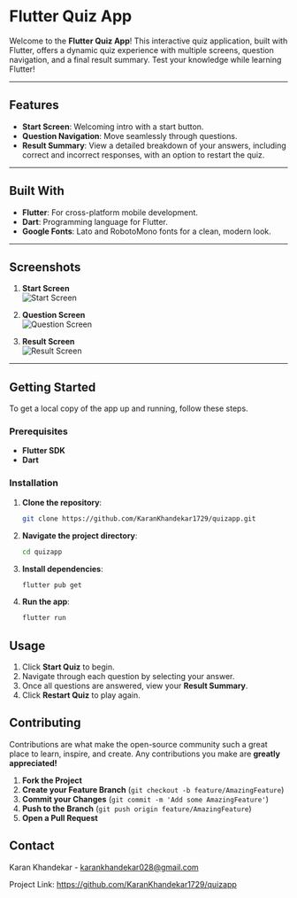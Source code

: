 # Flutter Quiz App

Welcome to the **Flutter Quiz App**! This interactive quiz application, built with Flutter, offers a dynamic quiz experience with multiple screens, question navigation, and a final result summary. Test your knowledge while learning Flutter!

---

## Features

- **Start Screen**: Welcoming intro with a start button.
- **Question Navigation**: Move seamlessly through questions.
- **Result Summary**: View a detailed breakdown of your answers, including correct and incorrect responses, with an option to restart the quiz.

---

## Built With

- **Flutter**: For cross-platform mobile development.
- **Dart**: Programming language for Flutter.
- **Google Fonts**: Lato and RobotoMono fonts for a clean, modern look.

---

## Screenshots

1. **Start Screen**  
   ![Start Screen](assets/images/for_readme/startscreen.png)

2. **Question Screen**  
   ![Question Screen](assets/images/for_readme/questionsscreen.png)

3. **Result Screen**  
   ![Result Screen](assets/images/for_readme/resultscreen.png)

---

## Getting Started

To get a local copy of the app up and running, follow these steps.

### Prerequisites

- **Flutter SDK**
- **Dart**

### Installation

1. **Clone the repository**:
   ```bash
   git clone https://github.com/KaranKhandekar1729/quizapp.git
   ```
2. **Navigate the project directory**:
   ```bash
   cd quizapp
   ```
3. **Install dependencies**:
   ```bash
   flutter pub get
   ```
4. **Run the app**:
   ```bash
   flutter run
   ```

## Usage

1. Click **Start Quiz** to begin.
2. Navigate through each question by selecting your answer.
3. Once all questions are answered, view your **Result Summary**.
4. Click **Restart Quiz** to play again.

## Contributing
Contributions are what make the open-source community such a great place to learn, inspire, and create. Any contributions you make are **greatly appreciated!**

1. **Fork the Project**
2. **Create your Feature Branch** (`git checkout -b feature/AmazingFeature`)
3. **Commit your Changes** (`git commit -m 'Add some AmazingFeature'`)
4. **Push to the Branch** (`git push origin feature/AmazingFeature`)
5. **Open a Pull Request**

## Contact
Karan Khandekar - karankhandekar028@gmail.com

Project Link: https://github.com/KaranKhandekar1729/quizapp

